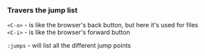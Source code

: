 ### Travers the jump list

`<C-o>` - is like the browser's back button, but here it's used for files  
`<C-i>` - is like the browser's forward button  

`:jumps` - will list all the different jump points
